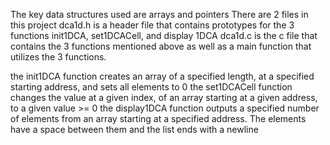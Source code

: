 The key data structures used are arrays and pointers
There are 2 files in this project
dca1d.h is a header file that contains prototypes for the 3 functions init1DCA, set1DCACell, and display 1DCA
dca1d.c is the c file that contains the 3 functions mentioned above as well as a main function that utilizes the 3 functions.

the init1DCA function creates an array of a specified length, at a specified starting address, and sets all elements to 0
the set1DCACell function changes the value at a given index, of an array starting at a given address, to a given value >= 0
the display1DCA function outputs a specified number of elements from an array starting at a specified address. The elements have a space between them and the list ends with a newline
